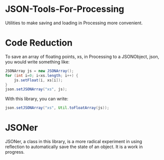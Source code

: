 # JSON-Tools-For-Processing
Utilities to make saving and loading in Processing more convenient.

# Code Reduction
To save an array of floating points, xs, in Processing to a JSONObject, json, you would write something like:

```java
JSONArray js = new JSONArray();
for (int i=0; i<xs.length; i++) {
    js.setFloat(i, xs[i]);
}
json.setJSONArray("xs", js);
```

With this library, you can write:

```java
json.setJSONArray("xs", Util.toFloatArray(js));
```

# JSONer
JSONer, a class in this library, is a more radical experiment in using reflection to automatically save the state of an object. It is a work in progress.
